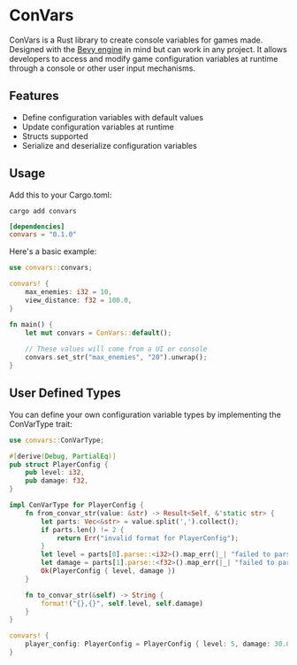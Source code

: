 # ConVars
ConVars is a Rust library to create console variables for games made. Designed with the [Bevy engine](https://bevyengine.org/) in mind but can work in any project. It allows developers to access and modify game configuration variables at runtime through a console or other user input mechanisms.

## Features
* Define configuration variables with default values
* Update configuration variables at runtime
* Structs supported
* Serialize and deserialize configuration variables

## Usage
Add this to your Cargo.toml:

```
cargo add convars
```

```toml
[dependencies]
convars = "0.1.0"
```

Here's a basic example:

```rust
use convars::convars;

convars! {
    max_enemies: i32 = 10,
    view_distance: f32 = 100.0,
}

fn main() {
    let mut convars = ConVars::default();
    
    // These values will come from a UI or console
    convars.set_str("max_enemies", "20").unwrap();
}
```

## User Defined Types
You can define your own configuration variable types by implementing the ConVarType trait:

```rust
use convars::ConVarType;

#[derive(Debug, PartialEq)]
pub struct PlayerConfig {
    pub level: i32,
    pub damage: f32,
}

impl ConVarType for PlayerConfig {
    fn from_convar_str(value: &str) -> Result<Self, &'static str> {
        let parts: Vec<&str> = value.split(',').collect();
        if parts.len() != 2 {
            return Err("invalid format for PlayerConfig");
        }
        let level = parts[0].parse::<i32>().map_err(|_| "failed to parse i32")?;
        let damage = parts[1].parse::<f32>().map_err(|_| "failed to parse f32")?;
        Ok(PlayerConfig { level, damage })
    }

    fn to_convar_str(&self) -> String {
        format!("{},{}", self.level, self.damage)
    }
}

convars! {
    player_config: PlayerConfig = PlayerConfig { level: 5, damage: 30.0 },
}
```
